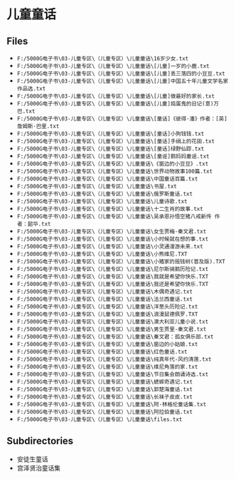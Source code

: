 # 儿童童话

## Files

- `F:/5000G电子书\03-儿童专区\（儿童专区）\儿童童话\16岁少女.txt`
- `F:/5000G电子书\03-儿童专区\（儿童专区）\儿童童话\[儿童]一岁的小鹿.txt`
- `F:/5000G电子书\03-儿童专区\（儿童专区）\儿童童话\[儿童]丢三落四的小豆豆.txt`
- `F:/5000G电子书\03-儿童专区\（儿童专区）\儿童童话\[儿童]中国五十年儿童文学名家作品选.txt`
- `F:/5000G电子书\03-儿童专区\（儿童专区）\儿童童话\[儿童]做最好的家长.txt`
- `F:/5000G电子书\03-儿童专区\（儿童专区）\儿童童话\[儿童]捣蛋鬼的日记(意)万巴.txt`
- `F:/5000G电子书\03-儿童专区\（儿童专区）\儿童童话\[童话]《彼得·潘》作者：[英]詹姆斯·巴里.txt`
- `F:/5000G电子书\03-儿童专区\（儿童专区）\儿童童话\[童话]小狗钱钱.txt`
- `F:/5000G电子书\03-儿童专区\（儿童专区）\儿童童话\[童话]手绢上的花田.txt`
- `F:/5000G电子书\03-儿童专区\（儿童专区）\儿童童话\[童话]绿野仙踪.txt`
- `F:/5000G电子书\03-儿童专区\（儿童专区）\儿童童话\[童谣]鹅妈妈童谣.txt`
- `F:/5000G电子书\03-儿童专区\（儿童专区）\儿童童话\《窗边的小豆豆》.txt`
- `F:/5000G电子书\03-儿童专区\（儿童专区）\儿童童话\世界动物故事100篇.txt`
- `F:/5000G电子书\03-儿童专区\（儿童专区）\儿童童话\中国童话百篇.txt`
- `F:/5000G电子书\03-儿童专区\（儿童专区）\儿童童话\书屋.txt`
- `F:/5000G电子书\03-儿童专区\（儿童专区）\儿童童话\俄罗斯童话.txt`
- `F:/5000G电子书\03-儿童专区\（儿童专区）\儿童童话\儿童诗歌.txt`
- `F:/5000G电子书\03-儿童专区\（儿童专区）\儿童童话\十二生肖的故事.txt`
- `F:/5000G电子书\03-儿童专区\（儿童专区）\儿童童话\吴承恩孙悟空猪八戒新传 作者：韶华.txt`
- `F:/5000G电子书\03-儿童专区\（儿童专区）\儿童童话\女生贾梅-秦文君.txt`
- `F:/5000G电子书\03-儿童专区\（儿童专区）\儿童童话\小时候就在想的事.txt`
- `F:/5000G电子书\03-儿童专区\（儿童专区）\儿童童话\小灵通漫游未来.txt`
- `F:/5000G电子书\03-儿童专区\（儿童专区）\儿童童话\小熊维尼.TXT`
- `F:/5000G电子书\03-儿童专区\（儿童专区）\儿童童话\小猪家的摇钱树(普及版).TXT`
- `F:/5000G电子书\03-儿童专区\（儿童专区）\儿童童话\尼尔斯骑鹅历险记.txt`
- `F:/5000G电子书\03-儿童专区\（儿童专区）\儿童童话\我就是希望你快乐.TXT`
- `F:/5000G电子书\03-儿童专区\（儿童专区）\儿童童话\我还是希望你快乐.TXT`
- `F:/5000G电子书\03-儿童专区\（儿童专区）\儿童童话\木偶奇遇记.txt`
- `F:/5000G电子书\03-儿童专区\（儿童专区）\儿童童话\法兰西童话.txt`
- `F:/5000G电子书\03-儿童专区\（儿童专区）\儿童童话\洋葱头历险记.txt`
- `F:/5000G电子书\03-儿童专区\（儿童专区）\儿童童话\浪漫鼠德佩罗.TXT`
- `F:/5000G电子书\03-儿童专区\（儿童专区）\儿童童话\澳大利亚儿童小说.txt`
- `F:/5000G电子书\03-儿童专区\（儿童专区）\儿童童话\男生贾里-秦文君.txt`
- `F:/5000G电子书\03-儿童专区\（儿童专区）\儿童童话\秦文君：孤女俱乐部.txt`
- `F:/5000G电子书\03-儿童专区\（儿童专区）\儿童童话\窗边的小姑娘.txt`
- `F:/5000G电子书\03-儿童专区\（儿童专区）\儿童童话\红色童话.txt`
- `F:/5000G电子书\03-儿童专区\（儿童专区）\儿童童话\纯真年代-风约清莲.txt`
- `F:/5000G电子书\03-儿童专区\（儿童专区）\儿童童话\维尼角落的家.txt`
- `F:/5000G电子书\03-儿童专区\（儿童专区）\儿童童话\节日集会朗诵诗选.txt`
- `F:/5000G电子书\03-儿童专区\（儿童专区）\儿童童话\蟋蟀奇遇记.txt`
- `F:/5000G电子书\03-儿童专区\（儿童专区）\儿童童话\郭楚海童话.txt`
- `F:/5000G电子书\03-儿童专区\（儿童专区）\儿童童话\长袜子皮皮.txt`
- `F:/5000G电子书\03-儿童专区\（儿童专区）\儿童童话\阿·林格伦童话集.txt`
- `F:/5000G电子书\03-儿童专区\（儿童专区）\儿童童话\阿拉伯童话.txt`
- `F:/5000G电子书\03-儿童专区\（儿童专区）\儿童童话\files.txt`

## Subdirectories

- 安徒生童话
- 宫泽贤治童话集
